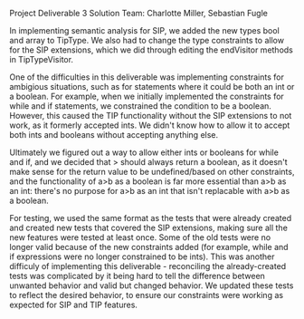 Project Deliverable 3 Solution
Team: Charlotte Miller, Sebastian Fugle

In implementing semantic analysis for SIP, we added the new types bool and array to TipType. We also had to change the type constraints to allow for the SIP extensions, which we did through editing the endVisitor methods in TipTypeVisitor. 

One of the difficulties in this deliverable was implementing constraints for ambigious situations, such as for statements where it could be both an int or a boolean. For example, when we initially implemented the constraints for while and if statements, we constrained the condition to be a boolean. However, this caused the TIP functionality without the SIP extensions to not work, as it formerly accepted ints. We didn't know how to allow it to accept both ints and booleans without accepting anything else. 

Ultimately we figured out a way to allow either ints or booleans for while and if, and we decided that > should always return a boolean, as it doesn't make sense for the return value to be undefined/based on other constraints, and the functionality of a>b as a boolean is far more essential than a>b as an int: there's no purpose for a>b as an int that isn't replacable with a>b as a boolean. 

For testing, we used the same format as the tests that were already created and created new tests that covered the SIP extensions, making sure all the new features were tested at least once. Some of the old tests were no longer valid because of the new constraints added (for example, while and if expressions were no longer constrained to be ints). This was another difficuly of implementing this deliverable - reconciling the already-created tests was complicated by it being hard to tell the difference between unwanted behavior and valid but changed behavior. We updated these tests to reflect the desired behavior, to ensure our constraints were working as expected for SIP and TIP features. 

